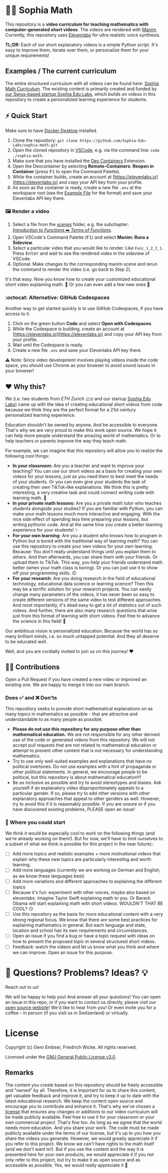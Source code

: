 # 🧑‍🏫 Sophia Math 
This repository is a **video curriculum for teaching mathematics with computer-generated short videos**.
The videos are rendered with [Manim](https://www.manim.community).
Currently, this repository uses [Elevenlabs](https://elevenlabs.io) for ultra realistic voice synthesis. 

**TL;DR:** Each of our short explanatory videos is a simple Python script. It's easy to improve them, iterate over them, or personalize them for your unique requirements!

## Examples / The current curriculum
The entire structured curriculum with all videos can be found here: [Sophia Math Curriculum](https://opensource.sophiaedulabs.com/curriculum).
The existing content is primarily created and funded by [our Swiss-based startup Sophia Edu Labs](https://sophiaedulabs.com), which builds on videos in this repository to create a personalized learning experience for students.


## ⚡️ Quick Start
Make sure to have [Docker Desktop](https://www.docker.com/products/docker-desktop/) installed.
1. Clone the repository:
`git clone https://github.com/Sophia-Edu-Labs/sophia-math.git`
2. Open the cloned repository in [VSCode](https://code.visualstudio.com), e.g. via the command line: `code ./sophia-math`. 
3. Make sure that you have installed the [Dev Containers](https://marketplace.visualstudio.com/items?itemName=ms-vscode-remote.remote-containers) Extension.
3. Open the Devcontainer by selecting **Remote-Containers: Reopen in Container** (press <kbd>F1</kbd> to open the Command Palette).
4. While the container builds, create an account at [https://elevenlabs.io](https://elevenlabs.io) and copy your API key from your profile.
5. As soon as the container is ready, create a new file `.env` at the workspace root (see the [Example File](./.env.example) for the format) and save your Elevenlabs API key there.


### 🖼️ Render a video
1. Select a file from the [scenes](./scenes) folder, e.g. the subchapter:  
[*Introduction to Functions* ➡️ *Terms of Functions*](./scenes/Func/Func_1:%20Intro%20Functions/Func_1_1.py).
2. Open VSCode's Command Palette (<kbd>F1</kbd>) and select **Manim: Runs a Sideview**.
3. Select a particular video that you would like to render. Like `Func_1_2_I_1`. Press <kbd>Enter</kbd> and wait to see the rendered video in the sideview of VSCode.
4. Optional: Make changes to the corresponding manim scene and rerun the command to render the video (i.e. go back to *Step 2*). 

It's that easy. Now you know how to create your customized educational short video explaining math. 🎉 Or you can even add a few new ones 💖

### :octocat: Alternative: GitHub Codespaces
Another way to get started quickly is to use GitHub Codespaces, if you have access to it. 
1. Click on the green button **Code** and select **Open with Codespaces**.
2. While the Codespace is building, create an account at [https://elevenlabs.io](https://elevenlabs.io) and copy your API key from your profile.
3. Wait until the Codespace is ready.
4. Create a new file `.env` and save your Elevenlabs API key there.

⚠ Note: Since video development involves playing videos inside the code space, you should use Chrome as your browser to avoid sound issues in your browser!


## ❤️ Why this?
We (i.e. two students from *ETH Zurich 🇨🇭* and our startup [Sophia Edu Labs](https://sophiaedulabs.com)) came up with the idea of creating educational short videos from code because we think they are the perfect format for a 21st century personalized learning experience.

Education shouldn't be owned by anyone. And be accessible to everyone. That's why we are very proud to make this work open source. We hope it can help more people understand the amazing world of mathematics. Or to help teachers or parents improve the way they teach math.

For example, we can imagine that this repository will allow you to realize the following cool things:
- **In your classroom:** Are you a teacher and want to improve your teaching? You can use our short videos as a basis for creating your own videos for your lessons, just as you need them to best meet the needs of your students. Or you can even give your students the task of creating their own TikTok-like explanations. We think this is pretty interesting, a very creative task and could connect writing code with learning math. 🏫
- **In your private math lessons:** Are you a private math tutor who teaches students alongside your studies? If you are familiar with Python, you can make your math lessons much more interactive and engaging. With the nice side effect of spending less time preparing your lessons, but writing pythonic code. And at the same time you create a better learning experience for your students! ✨ 
- **For your own learning:** Are you a student who knows how to program in Python but is bored with the traditional way of learning math? You can use this repository to create your own videos for your own learning. Because: You don't really understand things until you explain them to others. And then afterwards, you can share them with your friends. Or upload them to TikTok. This way, you help your friends understand math better (when your math class is boring). Or you can just use it to show off your programming skills. 🙃
- **For your research:** Are you doing research in the field of educational technology, educational data science or learning science?
Then this may be a terrific solution for your research projects. You can easily change many parameters of the videos, it has never been so easy to create different versions of the same video to test different approaches. And most importantly, it's dead easy to get a lot of statistics out of such videos. And further, there are also many research questions that arise just from this format of learning with short videos. Feel free to advance the science in this field! 🧪

Our ambitious vision is personalized education. Because the world has so many brilliant minds, i.e. so much untapped potential. And they all deserve to be educated well.


Well, and you are cordially invited to join us on this journey! ❤️


## 🧑‍💻 Contributions
Open a Pull Request if you have created a new video or improved an existing one. We are happy to merge it into our main branch.

### Does ✅ and ❌ Don'ts 
This repository seeks to provide short mathematical explanations on as many topics in mathematics as possible - that are attractive and understandable to as many people as possible.

- **Please do not use this repository for any purpose other than mathematical education.** We are not responsible for any other derived use of the code or generated videos from this repository. We will not accept pull requests that are not related to mathematical education or attempt to present other content that is not necessary for understanding mathematics.
- Try to use only well-suited examples and explanations that have no political overtones. Do not use examples with a hint of propaganda or other political statements. In general, we encourage people to be political, but this repository is about mathematical education!!!
- Be as inclusive as possible and try to avoid stereotypes and biases. Ask yourself if an explanatory video disproportionately appeals to a particular gender. If so, please try to add other versions with other explanatory approaches that appeal to other genders as well. However, try to avoid this if it is reasonably possible. If you are unsure or if you have discovered existing problems, PLEASE open an issue!

### 🚀 Where you could start
We think it would be especially cool to work on the following things (and we're already working on them!). But for now, we'll have to limit ourselves to a subset of what we think is possible for this project in the near future):: 
- [ ] Add more topics and realistic examples + more motivational videos that explain why these new topics are particularly interesting and worth learning.
- [ ] Add more languages (currently we are working on German and English, as we know these languages best)
- [ ] Add more variations and different approaches to explaining the different topics
- [ ] Because it's fun: experiment with other voices, maybe also based on elevenlabs. Imagine Taylor Swift explaining math to you. Or Barack Obama will start explaining math with short videos. WOULDN'T THAT BE COOL? 😏
- [ ] Use this repository as the basis for more educational content with a very strong regional focus. We know that there are some best practices for explaining mathematics in general. But each language and state, location and school has its own requirements and circumstances.
- [ ] Open an issue if you find a bug or have a topic request with ideas on how to present the proposed topic in several structured short videos.
- [ ] Feedback: watch the videos and let us know what you think and where we can improve. Open an issue for this purpose.

# 🤨 Questions? Problems? Ideas? 💡
Reach out to us! 

We will be happy to help you! And answer all your questions!
You can open an issue in this repo, or if you want to contact us directly, please visit our [open source website](https://opensource.sophiaedulabs.com)! We'd like to hear from you! Or even invite you for a coffee – in person (if you visit us in Switzerland) or virtually.


# License
Copyright (c) Gero Embser, Friedrich Wicke. All rights reserved.

Licensed under the [GNU General Public License v3.0](./LICENSE).

## Remarks

The content you create based on this repository should be freely accessible and "owned" by all. Therefore, it is important for us to share this content, get valuable feedback and improve it, and try to keep it up to date with the latest educational research. We keep the content open source and encourage you to contribute and enhance it. That's why we've chosen a [license](./LICENSE) that ensures any changes or additions to our video curriculum will be made publicly available. Feel free to use it for your classroom or your own commercial project. That's fine too. As long as we agree that the world needs more education. And you share your work. The code must be made publicly available under the terms of our license, but it's up to you how you share the videos you generate. However, we would greatly appreciate it if you refer to this project.
We know we can't have rights to the math itself (and we don't want to!). But if you use the content and the way it is presented here for your own products, we would appreciate it if you not only refer to this project, but try to make it as open source and as accessible as possible. 
Yes, we would really appreciate it 🫶